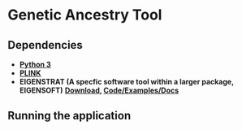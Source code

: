 # Genetic Ancestry Tool

## Dependencies

* **[Python 3](https://www.python.org/downloads/)**
* **[PLINK](http://zzz.bwh.harvard.edu/plink/)**
* **EIGENSTRAT (A specfic software tool within a larger package, EIGENSOFT)** **[Download](https://data.broadinstitute.org/alkesgroup/EIGENSOFT/), [Code/Examples/Docs](https://github.com/DReichLab/EIG/tree/master/EIGENSTRAT)**

## Running the application

